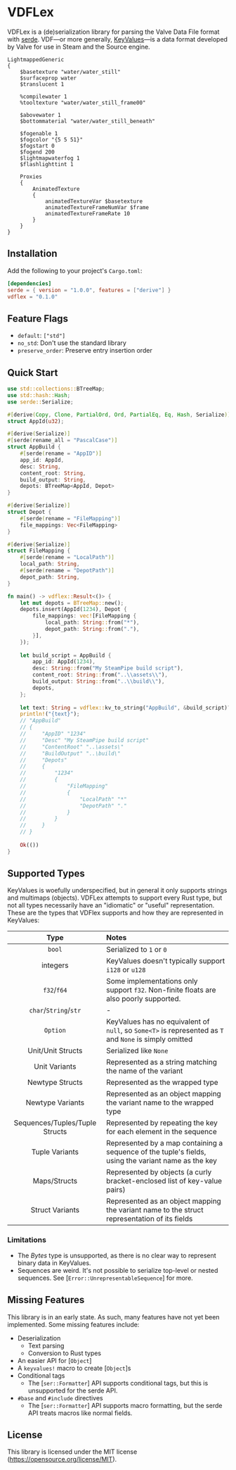 # VDFLex

VDFLex is a (de)serialization library for parsing the Valve Data File format with 
[serde](https://crates.io/crates/serde). VDF—or more generally, [KeyValues](https://developer.valvesoftware.com/wiki/KeyValues)—is 
a data format developed by Valve for use in Steam and the Source engine.

```text
LightmappedGeneric
{
    $basetexture "water/water_still"
    $surfaceprop water
    $translucent 1
    
    %compilewater 1
    %tooltexture "water/water_still_frame00"

    $abovewater 1
    $bottommaterial "water/water_still_beneath"
    
    $fogenable 1
    $fogcolor "{5 5 51}"
    $fogstart 0
    $fogend 200
    $lightmapwaterfog 1
    $flashlighttint 1
    
    Proxies
    {
        AnimatedTexture
        {
            animatedTextureVar $basetexture
            animatedTextureFrameNumVar $frame
            animatedTextureFrameRate 10
        }
    }
}
```

## Installation

Add the following to your project's `Cargo.toml`:

```toml
[dependencies]
serde = { version = "1.0.0", features = ["derive"] }
vdflex = "0.1.0"
```

## Feature Flags

- `default`: `["std"]`
- `no_std`: Don't use the standard library
- `preserve_order`: Preserve entry insertion order 

## Quick Start

```rust
use std::collections::BTreeMap;
use std::hash::Hash;
use serde::Serialize;

#[derive(Copy, Clone, PartialOrd, Ord, PartialEq, Eq, Hash, Serialize)]
struct AppId(u32);

#[derive(Serialize)]
#[serde(rename_all = "PascalCase")]
struct AppBuild {
    #[serde(rename = "AppID")]
    app_id: AppId,
    desc: String,
    content_root: String,
    build_output: String,
    depots: BTreeMap<AppId, Depot>
}

#[derive(Serialize)]
struct Depot {
    #[serde(rename = "FileMapping")]
    file_mappings: Vec<FileMapping>
}

#[derive(Serialize)]
struct FileMapping {
    #[serde(rename = "LocalPath")]
    local_path: String,
    #[serde(rename = "DepotPath")]
    depot_path: String,
}

fn main() -> vdflex::Result<()> {
    let mut depots = BTreeMap::new();
    depots.insert(AppId(1234), Depot {
        file_mappings: vec![FileMapping { 
            local_path: String::from("*"),
            depot_path: String::from("."),
        }],
    });
    
    let build_script = AppBuild {
        app_id: AppId(1234),
        desc: String::from("My SteamPipe build script"),
        content_root: String::from("..\\assets\\"),
        build_output: String::from("..\\build\\"),
        depots,
    };
    
    let text: String = vdflex::kv_to_string("AppBuild", &build_script)?;
    println!("{text}");
    // "AppBuild"
    // {
    //     "AppID" "1234"
    //     "Desc" "My SteamPipe build script"
    //     "ContentRoot" "..\assets\"
    //     "BuildOutput" "..\build\"
    //     "Depots"
    //     {
    //         "1234"
    //         {
    //             "FileMapping"
    //             {
    //                 "LocalPath" "*"
    //                 "DepotPath" "."
    //             }
    //         }
    //     }
    // }
    
    Ok(())
}
```

## Supported Types

KeyValues is woefully underspecified, but in general it only supports strings and multimaps (objects). VDFLex attempts
to support every Rust type, but not all types necessarily have an "idiomatic" or "useful" representation. These are 
the types that VDFlex supports and how they are represented in KeyValues:


|              Type              | Notes                                                                                                  |
|:------------------------------:|:-------------------------------------------------------------------------------------------------------|
|             `bool`             | Serialized to `1` or `0`                                                                               |
|            integers            | KeyValues doesn't typically support `i128` or `u128`                                                   |
|          `f32`/`f64`           | Some implementations only support `f32`. Non-finite floats are also poorly supported.                  |
|     `char`/`String`/`str`      | -                                                                                                      |
|            `Option`            | KeyValues has no equivalent of `null`, so `Some<T>` is represented as `T` and `None` is simply omitted |
|       Unit/Unit Structs        | Serialized like `None`                                                                                 |
|         Unit Variants          | Represented as a string matching the name of the variant                                               |
|        Newtype Structs         | Represented as the wrapped type                                                                        |
|        Newtype Variants        | Represented as an object mapping the variant name to the wrapped type                                  |
| Sequences/Tuples/Tuple Structs | Represented by repeating the key for each element in the sequence                                      |
|         Tuple Variants         | Represented by a map containing a sequence of the tuple's fields, using the variant name as the key    |
|          Maps/Structs          | Represented by objects (a curly bracket-enclosed list of key-value pairs)                              |
|        Struct Variants         | Represented as an object mapping the variant name to the struct representation of its fields           |

### Limitations

- The *Bytes* type is unsupported, as there is no clear way to represent binary data in KeyValues. 
- Sequences are weird. It's not possible to serialize top-level or nested sequences. See 
  [`Error::UnrepresentableSequence`] for more. 

## Missing Features

This library is in an early state. As such, many features have not yet been implemented. 
Some missing features include: 

- Deserialization
  - Text parsing
  - Conversion to Rust types
- An easier API for [`Object`]
- A `keyvalues!` macro to create [`Object`]s
- Conditional tags
  - The [`ser::Formatter`] API supports conditional tags, but this is unsupported for the
    serde API.
- `#base` and `#include` directives
  - The [`ser::Formatter`] API supports macro formatting, but the serde API treats
    macros like normal fields. 

## License

This library is licensed under the MIT license (<https://opensource.org/license/MIT>).

